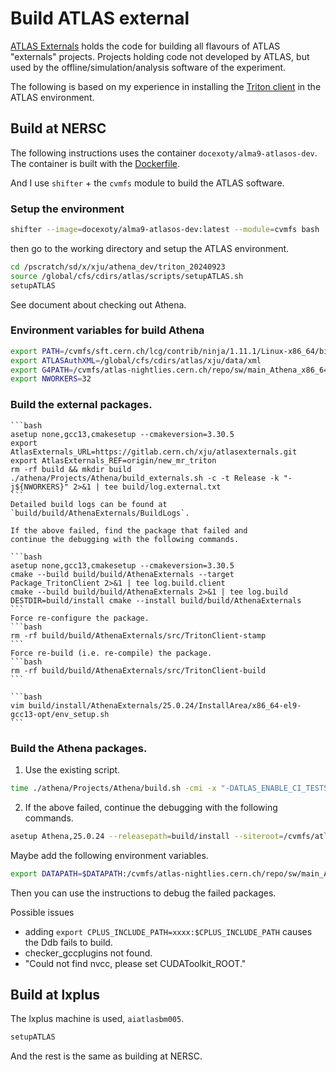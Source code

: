 # Build ATLAS external
[ATLAS Externals](https://gitlab.cern.ch/atlas/atlasexternals)
holds the code for building all flavours of ATLAS
"externals" projects. Projects holding code not developed by ATLAS,
but used by the offline/simulation/analysis software of the
experiment. 

The following is based on my experience in installing the 
[Triton client](https://github.com/triton-inference-server/client/tree/main) 
in the ATLAS environment.

## Build at NERSC
The following instructions uses the container `docexoty/alma9-atlasos-dev`. 
The container is built with the 
[Dockerfile](https://github.com/xju2/dockers/blob/main/HEP/atlas/alma9_cpu/Dockerfile).

And I use `shifter` + the `cvmfs` module to build the ATLAS software.


### Setup the environment
```bash
shifter --image=docexoty/alma9-atlasos-dev:latest --module=cvmfs bash 
```

then go to the working directory and setup the ATLAS environment.
```bash
cd /pscratch/sd/x/xju/athena_dev/triton_20240923
source /global/cfs/cdirs/atlas/scripts/setupATLAS.sh 
setupATLAS
```

See document about [](./checkout-athena.md) checking out Athena.

### Environment variables for build Athena
```bash
export PATH=/cvmfs/sft.cern.ch/lcg/contrib/ninja/1.11.1/Linux-x86_64/bin:$PATH
export ATLASAuthXML=/global/cfs/cdirs/atlas/xju/data/xml
export G4PATH=/cvmfs/atlas-nightlies.cern.ch/repo/sw/main_Athena_x86_64-el9-gcc13-opt/Geant4
export NWORKERS=32
```

### Build the external packages.
`````{admonition} 1. Use the existing script to start the building.
```bash
asetup none,gcc13,cmakesetup --cmakeversion=3.30.5
export AtlasExternals_URL=https://gitlab.cern.ch/xju/atlasexternals.git
export AtlasExternals_REF=origin/new_mr_triton
rm -rf build && mkdir build
./athena/Projects/Athena/build_externals.sh -c -t Release -k "-j${NWORKERS}" 2>&1 | tee build/log.external.txt
```
Detailed build logs can be found at `build/build/AthenaExternals/BuildLogs`.

If the above failed, find the package that failed and 
continue the debugging with the following commands.
`````

````{admonition} 2. Continue the debugging.
```bash
asetup none,gcc13,cmakesetup --cmakeversion=3.30.5
cmake --build build/build/AthenaExternals --target Package_TritonClient 2>&1 | tee log.build.client
cmake --build build/build/AthenaExternals 2>&1 | tee log.build
DESTDIR=build/install cmake --install build/build/AthenaExternals 
```
Force re-configure the package.
```bash
rm -rf build/build/AthenaExternals/src/TritonClient-stamp
```
Force re-build (i.e. re-compile) the package.
```bash
rm -rf build/build/AthenaExternals/src/TritonClient-build
```
````

````{admonition} 3. Check if the environment contains all depdenencies.
```bash
vim build/install/AthenaExternals/25.0.24/InstallArea/x86_64-el9-gcc13-opt/env_setup.sh
```
````


### Build the Athena packages.

1. Use the existing script.
```bash
time ./athena/Projects/Athena/build.sh -cmi -x "-DATLAS_ENABLE_CI_TESTS=TRUE -DATLAS_EXTERNAL=${ATLASAuthXML} -DCMAKE_EXPORT_COMPILE_COMMANDS=TRUE " -k "-j${NWORKERS}" 2>&1 | tee build/log.build.athena.txt
```

2. If the above failed, continue the debugging with the following commands.
```bash
asetup Athena,25.0.24 --releasepath=build/install --siteroot=/cvmfs/atlas-nightlies.cern.ch/repo/sw/main_Athena_x86_64-el9-gcc13-opt
```
Maybe add the following environment variables.
```bash
export DATAPATH=$DATAPATH:/cvmfs/atlas-nightlies.cern.ch/repo/sw/main_Athena_x86_64-el9-gcc13-opt/atlas/offline/ReleaseData/v20
```
Then you can use the [](./build_athena_packages.md) instructions to debug the failed packages.

Possible issues
- adding `export CPLUS_INCLUDE_PATH=xxxx:$CPLUS_INCLUDE_PATH` causes the Ddb fails to build.
- checker_gccplugins not found.
- "Could not find nvcc, please set CUDAToolkit_ROOT."

## Build at lxplus
The lxplus machine is used, `aiatlasbm005`. 

```bash
setupATLAS
```
And the rest is the same as building at NERSC.
